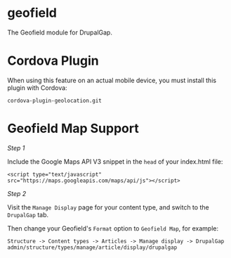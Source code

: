 geofield
========

The Geofield module for DrupalGap.

# Cordova Plugin

When using this feature on an actual mobile device, you must install this plugin with Cordova:

```
cordova-plugin-geolocation.git
```

# Geofield Map Support

*Step 1*

Include the Google Maps API V3 snippet in the `head` of your index.html file:

```
<script type="text/javascript" src="https://maps.googleapis.com/maps/api/js"></script>
```

*Step 2*

Visit the `Manage Display` page for your content type, and switch to the `DrupalGap` tab.

Then change your Geofield's `Format` option to `Geofield Map`, for example:

```
Structure -> Content types -> Articles -> Manage display -> DrupalGap
admin/structure/types/manage/article/display/drupalgap
```
